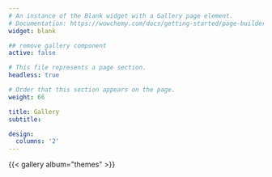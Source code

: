 ```yaml
---
# An instance of the Blank widget with a Gallery page element.
# Documentation: https://wowchemy.com/docs/getting-started/page-builder/
widget: blank

## remove gallery component
active: false

# This file represents a page section.
headless: true

# Order that this section appears on the page.
weight: 66

title: Gallery
subtitle:

design:
  columns: '2'
---
```


{{< gallery album="themes" >}}
